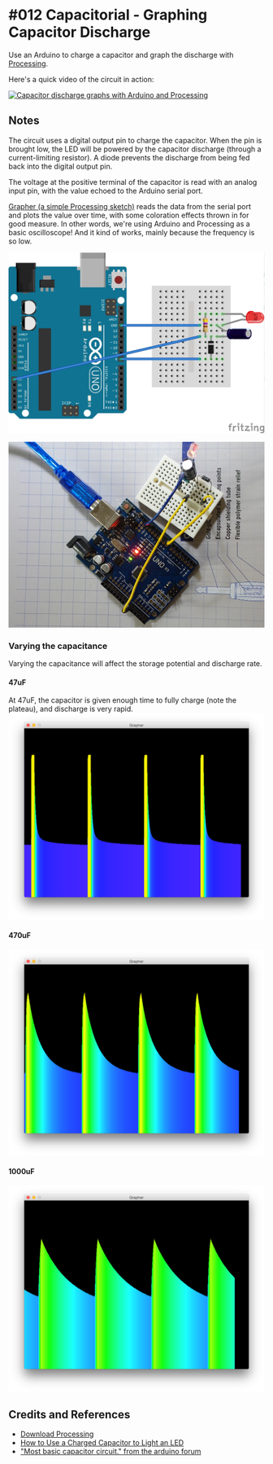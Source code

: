 # #012 Capacitorial - Graphing Capacitor Discharge

Use an Arduino to charge a capacitor and graph the discharge with [Processing](https://www.processing.org).

Here's a quick video of the circuit in action:

[![Capacitor discharge graphs with Arduino and Processing](http://img.youtube.com/vi/hmDOkpburF8/0.jpg)](http://www.youtube.com/watch?v=hmDOkpburF8)

## Notes

The circuit uses a digital output pin to charge the capacitor.
When the pin is brought low, the LED will be powered by the capacitor discharge (through a current-limiting resistor). A diode prevents the discharge from being fed back into the digital output pin.

The voltage at the positive terminal of the capacitor is read with an analog input pin, with the value echoed to the Arduino serial port.

[Grapher (a simple Processing sketch)](./Grapher) reads the data from the serial port and plots the value over time, with some coloration effects thrown in for good measure. In other words, we're using Arduino and Processing as a basic oscilloscope! And it kind of works, mainly because the frequency is so low.

![The Breadboard Schematic](./assets/capacitorial_bb.jpg?raw=true)

![The Build](./assets/capacitorial_build.jpg?raw=true)

### Varying the capacitance

Varying the capacitance will affect the storage potential and discharge rate.

#### 47uF
At 47uF, the capacitor is given enough time to fully charge (note the plateau), and discharge is very rapid.
![47uF](./assets/47uF.png?raw=true)

#### 470uF
![470uF](./assets/470uF.png?raw=true)

#### 1000uF
![1000uF](./assets/1000uF.png?raw=true)

## Credits and References
* [Download Processing](https://www.processing.org/download/)
* [How to Use a Charged Capacitor to Light an LED](http://www.learningaboutelectronics.com/Articles/How-to-use-a-charged-capacitor-to-light-an-led)
* ["Most basic capacitor circuit." from the arduino forum](http://forum.arduino.cc/index.php?topic=52838.0)
